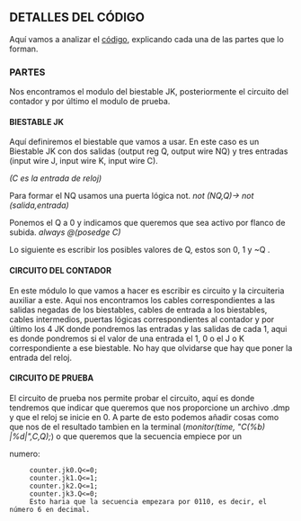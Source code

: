 ## DETALLES DEL CÓDIGO
Aquí vamos a analizar el [código](https://github.com/oscaarrhernandez/ContadorBiestablesJK/blob/main/Contador-4-Biestables/C%C3%B3digo/circuitoverilog.v), explicando cada una de las partes que lo forman. 

### PARTES
Nos encontramos el modulo del biestable JK, posteriormente el circuito del contador y por último el modulo de prueba.
#### BIESTABLE JK
Aquí definiremos el biestable que vamos a usar. En este caso es un Biestable JK con dos salidas (output reg Q, output wire NQ) y tres entradas (input wire J, input wire K, input wire C). 

_(C es la entrada de reloj)_

Para formar el NQ usamos una puerta lógica not. _not (NQ,Q)-> not (salida,entrada)_

Ponemos el Q a 0 y indicamos que queremos que sea activo por flanco de subida. _always @(posedge C)_

Lo siguiente es escribir los posibles valores de Q, estos son 0, 1 y ~Q .
#### CIRCUITO DEL CONTADOR
En este módulo lo que vamos a hacer es escribir es circuito y la circuiteria auxiliar a este. Aqui nos encontramos los cables correspondientes a las salidas negadas de los biestables, cables de entrada a los biestables, cables intermedios, puertas lógicas correspondientes al contador y por último los 4 JK donde pondremos las entradas y las salidas de cada 1, aqui es donde pondremos si el valor de una entrada el 1, 0 o el J o K correspondiente a ese biestable. No hay que olvidarse que hay que poner la entrada del reloj. 
#### CIRCUITO DE PRUEBA
El circuito de prueba nos permite probar el circuito, aquí es donde tendremos que indicar que queremos que nos proporcione un archivo .dmp y que el reloj se inicie en 0. A parte de esto podemos añadir cosas como que nos de el resultado tambien en la terminal (_$monitor($time, "C(%b) |%d|",C,Q);_) o que queremos que la secuencia empiece por un 

numero:  

         counter.jk0.Q<=0;
         counter.jk1.Q<=1;
         counter.jk2.Q<=1;
         counter.jk3.Q<=0; 
         Esto haria que la secuencia empezara por 0110, es decir, el número 6 en decimal.

